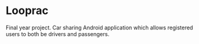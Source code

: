 # Looprac
Final year project.  Car sharing Android application which allows registered users to both be drivers and passengers.
